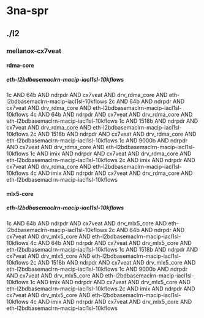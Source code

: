 # 3na-spr
## ./l2
### mellanox-cx7veat
#### rdma-core
##### eth-l2bdbasemaclrn-macip-iacl1sl-10kflows
1c AND 64b AND ndrpdr AND cx7veat AND drv_rdma_core AND eth-l2bdbasemaclrn-macip-iacl1sl-10kflows
2c AND 64b AND ndrpdr AND cx7veat AND drv_rdma_core AND eth-l2bdbasemaclrn-macip-iacl1sl-10kflows
4c AND 64b AND ndrpdr AND cx7veat AND drv_rdma_core AND eth-l2bdbasemaclrn-macip-iacl1sl-10kflows
1c AND 1518b AND ndrpdr AND cx7veat AND drv_rdma_core AND eth-l2bdbasemaclrn-macip-iacl1sl-10kflows
2c AND 1518b AND ndrpdr AND cx7veat AND drv_rdma_core AND eth-l2bdbasemaclrn-macip-iacl1sl-10kflows
1c AND 9000b AND ndrpdr AND cx7veat AND drv_rdma_core AND eth-l2bdbasemaclrn-macip-iacl1sl-10kflows
1c AND imix AND ndrpdr AND cx7veat AND drv_rdma_core AND eth-l2bdbasemaclrn-macip-iacl1sl-10kflows
2c AND imix AND ndrpdr AND cx7veat AND drv_rdma_core AND eth-l2bdbasemaclrn-macip-iacl1sl-10kflows
4c AND imix AND ndrpdr AND cx7veat AND drv_rdma_core AND eth-l2bdbasemaclrn-macip-iacl1sl-10kflows
#### mlx5-core
##### eth-l2bdbasemaclrn-macip-iacl1sl-10kflows
1c AND 64b AND ndrpdr AND cx7veat AND drv_mlx5_core AND eth-l2bdbasemaclrn-macip-iacl1sl-10kflows
2c AND 64b AND ndrpdr AND cx7veat AND drv_mlx5_core AND eth-l2bdbasemaclrn-macip-iacl1sl-10kflows
4c AND 64b AND ndrpdr AND cx7veat AND drv_mlx5_core AND eth-l2bdbasemaclrn-macip-iacl1sl-10kflows
1c AND 1518b AND ndrpdr AND cx7veat AND drv_mlx5_core AND eth-l2bdbasemaclrn-macip-iacl1sl-10kflows
2c AND 1518b AND ndrpdr AND cx7veat AND drv_mlx5_core AND eth-l2bdbasemaclrn-macip-iacl1sl-10kflows
1c AND 9000b AND ndrpdr AND cx7veat AND drv_mlx5_core AND eth-l2bdbasemaclrn-macip-iacl1sl-10kflows
1c AND imix AND ndrpdr AND cx7veat AND drv_mlx5_core AND eth-l2bdbasemaclrn-macip-iacl1sl-10kflows
2c AND imix AND ndrpdr AND cx7veat AND drv_mlx5_core AND eth-l2bdbasemaclrn-macip-iacl1sl-10kflows
4c AND imix AND ndrpdr AND cx7veat AND drv_mlx5_core AND eth-l2bdbasemaclrn-macip-iacl1sl-10kflows
